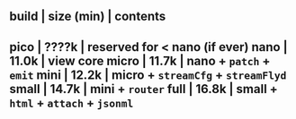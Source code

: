 build  | size (min) | contents
-----------------------------------------------------------
pico   | ????k      |  reserved for < nano (if ever)
nano   | 11.0k      |  view core
micro  | 11.7k      |  nano  + `patch` + `emit`
mini   | 12.2k      |  micro + `streamCfg` + `streamFlyd`
small  | 14.7k      |  mini  + `router`
full   | 16.8k      |  small + `html` + `attach` + `jsonml`
-----------------------------------------------------------